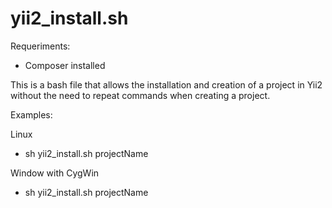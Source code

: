 # yii2_install.sh

Requeriments:
- Composer installed

This is a bash file that allows the installation and creation of a project in Yii2 without the need to repeat commands when creating a project.

Examples:

Linux 
  
  - sh yii2_install.sh projectName

Window with CygWin
  
  - sh yii2_install.sh projectName






